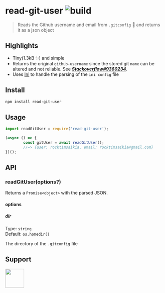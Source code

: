 # read-git-user ![build](https://travis-ci.com/RocktimSaikia/read-git-user.svg?branch=master)

> Reads the Github username and email from `.gitconfig` :wrench: and returns it as a json object

## Highlights

- Tiny(1.3kB :sparkles:) and simple
- Returns the original `github-username` since the stored git `name` can be altered and not reliable. See ***[Stackoverflow#9360234](https://stackoverflow.com/a/28142874/9360234)***.
- Uses [Ini](https://github.com/npm/ini) to handle the parsing of the `ini config` file

## Install
```bash
npm install read-git-user
```

## Usage

```js
import readGitUser = require('read-git-user');

(async () => {
        const gitUser = await readGitUser();
        //=> {user: rocktimsaikia, email: rocktimsaikia@gmail.com}
})();
```

## API

### readGitUser(options?)

Returns a `Promise<object>` with the parsed JSON.

#### options

##### dir

Type: `string`<br>
Default: `os.homedir()`

The directory of the `.gitconfig` file

## Support

<a href="https://www.buymeacoffee.com/7BdaxfI"><img src="https://user-images.githubusercontent.com/33410545/95193575-a3b51b00-07f1-11eb-9bbb-90ea2e1018d7.png" height="60px"/></a>
